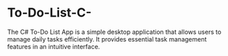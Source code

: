 # To-Do-List-C-
The C# To-Do List App is a simple desktop application that allows users to manage daily tasks efficiently. It provides essential task management features in an intuitive interface.
